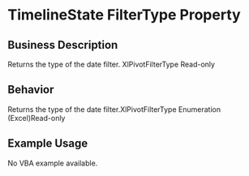 # TimelineState FilterType Property

## Business Description
Returns the type of the date filter. XlPivotFilterType Read-only

## Behavior
Returns the type of the date filter.XlPivotFilterType Enumeration (Excel)Read-only

## Example Usage
No VBA example available.